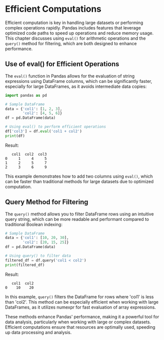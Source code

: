 
# Efficient Computations

Efficient computation is key in handling large datasets or performing complex operations rapidly. Pandas includes features that leverage optimized code paths to speed up operations and reduce memory usage. This chapter discusses using `eval()` for arithmetic operations and the `query()` method for filtering, which are both designed to enhance performance.

## Use of eval() for Efficient Operations

The `eval()` function in Pandas allows for the evaluation of string expressions using DataFrame columns, which can be significantly faster, especially for large DataFrames, as it avoids intermediate data copies:

```python
import pandas as pd

# Sample DataFrame
data = {'col1': [1, 2, 3],
        'col2': [4, 5, 6]}
df = pd.DataFrame(data)

# Using eval() to perform efficient operations
df['col3'] = df.eval('col1 + col2')
print(df)
```

Result:

```plaintext
   col1  col2  col3
0     1     4     5
1     2     5     7
2     3     6     9
```

This example demonstrates how to add two columns using `eval()`, which can be faster than traditional methods for large datasets due to optimized computation.

## Query Method for Filtering

The `query()` method allows you to filter DataFrame rows using an intuitive query string, which can be more readable and performant compared to traditional Boolean indexing:

```python
# Sample DataFrame
data = {'col1': [10, 20, 30],
        'col2': [20, 15, 25]}
df = pd.DataFrame(data)

# Using query() to filter data
filtered_df = df.query('col1 < col2')
print(filtered_df)
```

Result:

```plaintext
   col1  col2
0    10    20
```

In this example, `query()` filters the DataFrame for rows where 'col1' is less than 'col2'. This method can be especially efficient when working with large DataFrames, as it utilizes numexpr for fast evaluation of array expressions.

These methods enhance Pandas' performance, making it a powerful tool for data analysis, particularly when working with large or complex datasets. Efficient computations ensure that resources are optimally used, speeding up data processing and analysis.
